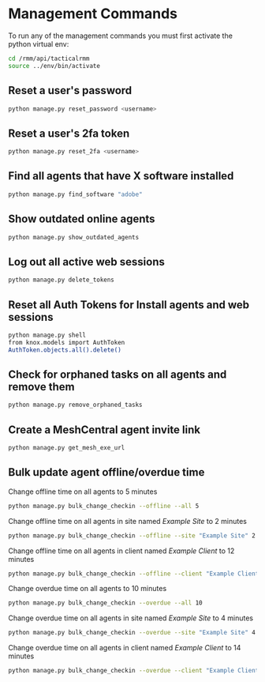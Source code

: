 # Management Commands

To run any of the management commands you must first activate the python virtual env:

```bash
cd /rmm/api/tacticalrmm
source ../env/bin/activate
```

## Reset a user's password

```bash
python manage.py reset_password <username>
```

## Reset a user's 2fa token

```bash
python manage.py reset_2fa <username>
```

## Find all agents that have X software installed

```bash
python manage.py find_software "adobe"
```

## Show outdated online agents

```bash
python manage.py show_outdated_agents
```

## Log out all active web sessions

```bash
python manage.py delete_tokens
```

## Reset all Auth Tokens for Install agents and web sessions

```bash
python manage.py shell
from knox.models import AuthToken
AuthToken.objects.all().delete()
```

## Check for orphaned tasks on all agents and remove them

```bash
python manage.py remove_orphaned_tasks
```

## Create a MeshCentral agent invite link

```bash
python manage.py get_mesh_exe_url
```

## Bulk update agent offline/overdue time

Change offline time on all agents to 5 minutes

```bash
python manage.py bulk_change_checkin --offline --all 5
```

Change offline time on all agents in site named *Example Site* to 2 minutes

```bash
python manage.py bulk_change_checkin --offline --site "Example Site" 2
```

Change offline time on all agents in client named *Example Client* to 12 minutes

```bash
python manage.py bulk_change_checkin --offline --client "Example Client" 12
```

Change overdue time on all agents to 10 minutes

```bash
python manage.py bulk_change_checkin --overdue --all 10
```

Change overdue time on all agents in site named *Example Site* to 4 minutes

```bash
python manage.py bulk_change_checkin --overdue --site "Example Site" 4
```

Change overdue time on all agents in client named *Example Client* to 14 minutes

```bash
python manage.py bulk_change_checkin --overdue --client "Example Client" 14
```
